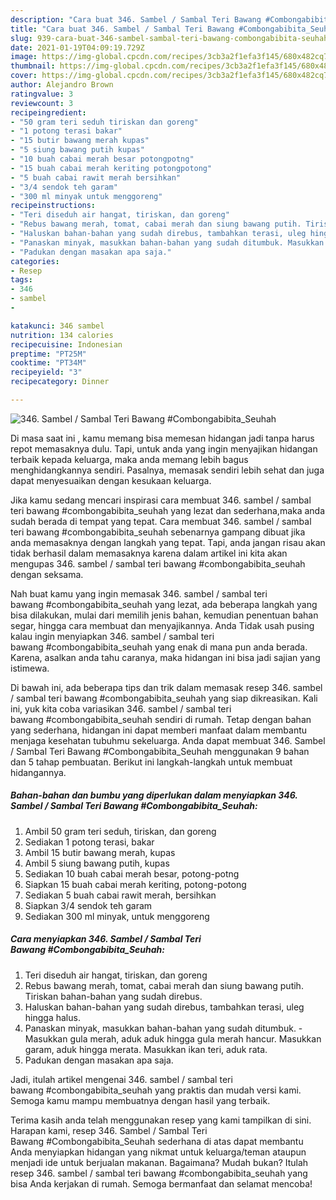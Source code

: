```yaml
---
description: "Cara buat 346. Sambel / Sambal Teri Bawang #Combongabibita_Seuhah yang lezat Untuk Jualan"
title: "Cara buat 346. Sambel / Sambal Teri Bawang #Combongabibita_Seuhah yang lezat Untuk Jualan"
slug: 939-cara-buat-346-sambel-sambal-teri-bawang-combongabibita-seuhah-yang-lezat-untuk-jualan
date: 2021-01-19T04:09:19.729Z
image: https://img-global.cpcdn.com/recipes/3cb3a2f1efa3f145/680x482cq70/346-sambel-sambal-teri-bawang-combongabibita_seuhah-foto-resep-utama.jpg
thumbnail: https://img-global.cpcdn.com/recipes/3cb3a2f1efa3f145/680x482cq70/346-sambel-sambal-teri-bawang-combongabibita_seuhah-foto-resep-utama.jpg
cover: https://img-global.cpcdn.com/recipes/3cb3a2f1efa3f145/680x482cq70/346-sambel-sambal-teri-bawang-combongabibita_seuhah-foto-resep-utama.jpg
author: Alejandro Brown
ratingvalue: 3
reviewcount: 3
recipeingredient:
- "50 gram teri seduh tiriskan dan goreng"
- "1 potong terasi bakar"
- "15 butir bawang merah kupas"
- "5 siung bawang putih kupas"
- "10 buah cabai merah besar potongpotng"
- "15 buah cabai merah keriting potongpotong"
- "5 buah cabai rawit merah bersihkan"
- "3/4 sendok teh garam"
- "300 ml minyak untuk menggoreng"
recipeinstructions:
- "Teri diseduh air hangat, tiriskan, dan goreng"
- "Rebus bawang merah, tomat, cabai merah dan siung bawang putih. Tiriskan bahan-bahan yang sudah direbus."
- "Haluskan bahan-bahan yang sudah direbus, tambahkan terasi, uleg hingga halus."
- "Panaskan minyak, masukkan bahan-bahan yang sudah ditumbuk. Masukkan gula merah, aduk aduk hingga gula merah hancur. Masukkan garam, aduk hingga merata. Masukkan ikan teri, aduk rata."
- "Padukan dengan masakan apa saja."
categories:
- Resep
tags:
- 346
- sambel
- 

katakunci: 346 sambel  
nutrition: 134 calories
recipecuisine: Indonesian
preptime: "PT25M"
cooktime: "PT34M"
recipeyield: "3"
recipecategory: Dinner

---
```



![346. Sambel / Sambal Teri Bawang #Combongabibita_Seuhah](https://img-global.cpcdn.com/recipes/3cb3a2f1efa3f145/680x482cq70/346-sambel-sambal-teri-bawang-combongabibita_seuhah-foto-resep-utama.jpg)

Di masa  saat ini , kamu memang bisa memesan hidangan jadi tanpa harus repot memasaknya dulu. Tapi, untuk anda yang ingin menyajikan hidangan terbaik kepada keluarga, maka anda memang lebih bagus menghidangkannya sendiri. Pasalnya, memasak sendiri lebih sehat dan juga dapat menyesuaikan dengan kesukaan keluarga.

Jika kamu sedang mencari inspirasi cara membuat 346. sambel / sambal teri bawang #combongabibita_seuhah yang lezat dan sederhana,maka anda sudah berada di tempat yang tepat. Cara membuat 346. sambel / sambal teri bawang #combongabibita_seuhah  sebenarnya gampang dibuat jika anda memasaknya dengan langkah yang tepat. Tapi, anda jangan risau akan tidak berhasil dalam memasaknya 
karena dalam artikel ini kita akan mengupas 346. sambel / sambal teri bawang #combongabibita_seuhah dengan seksama.  



Nah buat kamu yang ingin memasak 346. sambel / sambal teri bawang #combongabibita_seuhah yang lezat, ada beberapa langkah yang bisa dilakukan, mulai dari memilih jenis bahan, kemudian penentuan bahan segar, hingga cara membuat dan menyajikannya. Anda Tidak usah pusing kalau ingin menyiapkan 346. sambel / sambal teri bawang #combongabibita_seuhah yang enak di mana pun anda berada. Karena, asalkan anda  tahu caranya, maka hidangan ini bisa jadi sajian yang istimewa.

Di bawah ini, ada beberapa tips dan trik dalam memasak resep 346. sambel / sambal teri bawang #combongabibita_seuhah yang siap dikreasikan. Kali ini, yuk kita coba variasikan 346. sambel / sambal teri bawang #combongabibita_seuhah sendiri di rumah. Tetap dengan bahan yang sederhana, hidangan ini dapat memberi manfaat dalam membantu menjaga kesehatan tubuhmu sekeluarga. Anda dapat membuat 346. Sambel / Sambal Teri Bawang #Combongabibita_Seuhah menggunakan 9 bahan dan 5 tahap pembuatan. Berikut ini langkah-langkah untuk membuat hidangannya.

<!--inarticleads1-->

##### Bahan-bahan dan bumbu yang diperlukan dalam menyiapkan 346. Sambel / Sambal Teri Bawang #Combongabibita_Seuhah:

1. Ambil 50 gram teri seduh, tiriskan, dan goreng
1. Sediakan 1 potong terasi, bakar
1. Ambil 15 butir bawang merah, kupas
1. Ambil 5 siung bawang putih, kupas
1. Sediakan 10 buah cabai merah besar, potong-potng
1. Siapkan 15 buah cabai merah keriting, potong-potong
1. Sediakan 5 buah cabai rawit merah, bersihkan
1. Siapkan 3/4 sendok teh garam
1. Sediakan 300 ml minyak, untuk menggoreng




<!--inarticleads2-->

##### Cara menyiapkan 346. Sambel / Sambal Teri Bawang #Combongabibita_Seuhah:

1. Teri diseduh air hangat, tiriskan, dan goreng
1. Rebus bawang merah, tomat, cabai merah dan siung bawang putih. Tiriskan bahan-bahan yang sudah direbus.
1. Haluskan bahan-bahan yang sudah direbus, tambahkan terasi, uleg hingga halus.
1. Panaskan minyak, masukkan bahan-bahan yang sudah ditumbuk. - Masukkan gula merah, aduk aduk hingga gula merah hancur. Masukkan garam, aduk hingga merata. Masukkan ikan teri, aduk rata.
1. Padukan dengan masakan apa saja.




Jadi, itulah artikel mengenai  346. sambel / sambal teri bawang #combongabibita_seuhah  yang praktis dan mudah versi kami. Semoga kamu mampu membuatnya dengan hasil yang terbaik. 

Terima kasih anda telah menggunakan resep yang kami tampilkan di sini. Harapan kami, resep  346. Sambel / Sambal Teri Bawang #Combongabibita_Seuhah sederhana di atas dapat membantu Anda menyiapkan hidangan yang nikmat untuk keluarga/teman ataupun menjadi ide untuk berjualan makanan. Bagaimana? Mudah bukan? Itulah resep 346. sambel / sambal teri bawang #combongabibita_seuhah yang bisa Anda kerjakan di rumah. Semoga bermanfaat dan selamat mencoba!

